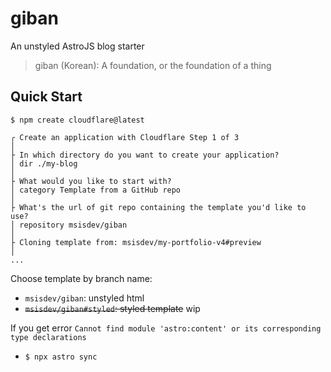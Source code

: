 # giban

An unstyled AstroJS blog starter

> giban (Korean): A foundation, or the foundation of a thing

## Quick Start
```
$ npm create cloudflare@latest

╭ Create an application with Cloudflare Step 1 of 3
│
├ In which directory do you want to create your application?
│ dir ./my-blog
│
├ What would you like to start with?
│ category Template from a GitHub repo
│
├ What's the url of git repo containing the template you'd like to use?
│ repository msisdev/giban
│
├ Cloning template from: msisdev/my-portfolio-v4#preview
│
...

```

Choose template by branch name:
- `msisdev/giban`: unstyled html
- ~~`msisdev/giban#styled`: styled template~~ wip

If you get error `Cannot find module 'astro:content' or its corresponding type declarations`
- `$ npx astro sync`
